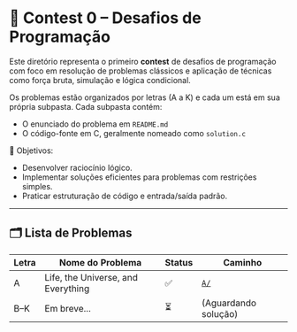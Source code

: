 # 🏁 Contest 0 – Desafios de Programação

Este diretório representa o primeiro **contest** de desafios de programação com foco em resolução de problemas clássicos e aplicação de técnicas como força bruta, simulação e lógica condicional.

Os problemas estão organizados por letras (A a K) e cada um está em sua própria subpasta. Cada subpasta contém:
- O enunciado do problema em `README.md`
- O código-fonte em C, geralmente nomeado como `solution.c`

📌 Objetivos:
- Desenvolver raciocínio lógico.
- Implementar soluções eficientes para problemas com restrições simples.
- Praticar estruturação de código e entrada/saída padrão.

---

## 🗂️ Lista de Problemas

| Letra | Nome do Problema                        | Status | Caminho             |
|-------|------------------------------------------|--------|---------------------|
| A     | Life, the Universe, and Everything       | ✅      | [`A/`](./A)         |
| B–K   | Em breve...                              | ⏳      | (Aguardando solução)|


